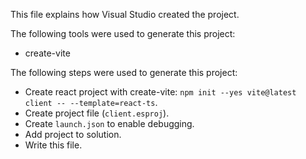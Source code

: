 This file explains how Visual Studio created the project.

The following tools were used to generate this project:
- create-vite

The following steps were used to generate this project:
- Create react project with create-vite: `npm init --yes vite@latest client -- --template=react-ts`.
- Create project file (`client.esproj`).
- Create `launch.json` to enable debugging.
- Add project to solution.
- Write this file.
